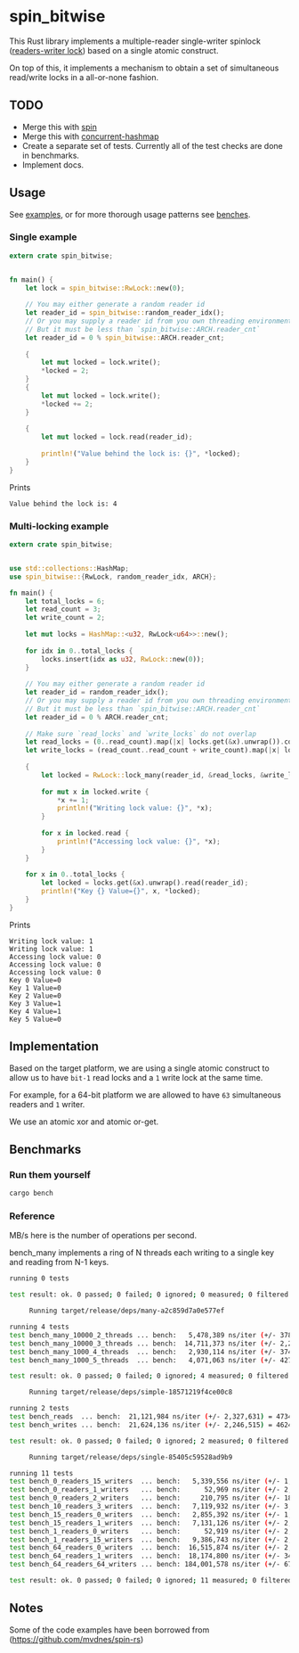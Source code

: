 spin_bitwise
===========

This Rust library implements a multiple-reader single-writer spinlock ([readers-writer lock](https://en.wikipedia.org/wiki/Readers–writer_lock)) based on a single atomic construct.

On top of this, it implements a mechanism to obtain a set of simultaneous read/write locks in a all-or-none fashion.

## TODO

 - Merge this with [spin](https://github.com/mvdnes/spin-rs)
 - Merge this with [concurrent-hashmap](https://github.com/veddan/rust-concurrent-hashmap/blob/master/benches/concurrent.rs)
 - Create a separate set of tests. Currently all of the test checks are done in benchmarks.
 - Implement docs.

## Usage
See [examples](https://github.com/andreycizov/spin_bitwise_rs/tree/master/examples), or for more thorough usage patterns see [benches](https://github.com/andreycizov/spin_bitwise_rs/tree/master/benches).

### Single example

```rust
extern crate spin_bitwise;


fn main() {
    let lock = spin_bitwise::RwLock::new(0);
    
    // You may either generate a random reader id
    let reader_id = spin_bitwise::random_reader_idx();
    // Or you may supply a reader id from you own threading environment
    // But it must be less than `spin_bitwise::ARCH.reader_cnt`
    let reader_id = 0 % spin_bitwise::ARCH.reader_cnt;
    
    {
        let mut locked = lock.write();
        *locked = 2;
    }
    {
        let mut locked = lock.write();
        *locked += 2;
    }
    
    {
        let mut locked = lock.read(reader_id);
        
        println!("Value behind the lock is: {}", *locked);
    }
}

```

Prints

```
Value behind the lock is: 4
```

### Multi-locking example

```rust
extern crate spin_bitwise;


use std::collections::HashMap;
use spin_bitwise::{RwLock, random_reader_idx, ARCH};

fn main() {
    let total_locks = 6;
    let read_count = 3;
    let write_count = 2;
    
    let mut locks = HashMap::<u32, RwLock<u64>>::new();
    
    for idx in 0..total_locks {
        locks.insert(idx as u32, RwLock::new(0));
    }
    
    // You may either generate a random reader id
    let reader_id = random_reader_idx();
    // Or you may supply a reader id from you own threading environment
    // But it must be less than `spin_bitwise::ARCH.reader_cnt`
    let reader_id = 0 % ARCH.reader_cnt;
    
    // Make sure `read_locks` and `write_locks` do not overlap
    let read_locks = (0..read_count).map(|x| locks.get(&x).unwrap()).collect();
    let write_locks = (read_count..read_count + write_count).map(|x| locks.get(&x).unwrap()).collect();
    
    {
        let locked = RwLock::lock_many(reader_id, &read_locks, &write_locks);
        
        for mut x in locked.write {
            *x += 1;
            println!("Writing lock value: {}", *x);
        }
        
        for x in locked.read {
            println!("Accessing lock value: {}", *x);
        }
    }
    
    for x in 0..total_locks {
        let locked = locks.get(&x).unwrap().read(reader_id);
        println!("Key {} Value={}", x, *locked);
    }
}
```

Prints

```
Writing lock value: 1
Writing lock value: 1
Accessing lock value: 0
Accessing lock value: 0
Accessing lock value: 0
Key 0 Value=0
Key 1 Value=0
Key 2 Value=0
Key 3 Value=1
Key 4 Value=1
Key 5 Value=0
```

## Implementation

Based on the target platform, we are using a single atomic construct to allow us to have `bit-1` read locks and a `1` write lock at the same time.

For example, for a 64-bit platform we are allowed to have `63` simultaneous readers and `1` writer.

We use an atomic xor and atomic or-get.

## Benchmarks
### Run them yourself

```bash
cargo bench
```

### Reference
MB/s here is the number of operations per second.

bench_many implements a ring of N threads each writing to a single key and reading from N-1 keys.

```bash
running 0 tests

test result: ok. 0 passed; 0 failed; 0 ignored; 0 measured; 0 filtered out

     Running target/release/deps/many-a2c859d7a0e577ef

running 4 tests
test bench_many_10000_2_threads ... bench:   5,478,389 ns/iter (+/- 378,820) = 3650708 MB/s
test bench_many_10000_3_threads ... bench:  14,711,373 ns/iter (+/- 2,236,510) = 2039238 MB/s
test bench_many_1000_4_threads  ... bench:   2,930,114 ns/iter (+/- 374,163) = 1365134 MB/s
test bench_many_1000_5_threads  ... bench:   4,071,063 ns/iter (+/- 427,773) = 1228180 MB/s

test result: ok. 0 passed; 0 failed; 0 ignored; 4 measured; 0 filtered out

     Running target/release/deps/simple-18571219f4ce00c8

running 2 tests
test bench_reads  ... bench:  21,121,984 ns/iter (+/- 2,327,631) = 47344037 MB/s
test bench_writes ... bench:  21,624,136 ns/iter (+/- 2,246,515) = 46244622 MB/s

test result: ok. 0 passed; 0 failed; 0 ignored; 2 measured; 0 filtered out

     Running target/release/deps/single-85405c59528ad9b9

running 11 tests
test bench_0_readers_15_writers  ... bench:   5,339,556 ns/iter (+/- 1,354,088) = 2809222 MB/s
test bench_0_readers_1_writers   ... bench:      52,969 ns/iter (+/- 2,217) = 18878966 MB/s
test bench_0_readers_2_writers   ... bench:     210,795 ns/iter (+/- 18,109) = 9487891 MB/s
test bench_10_readers_3_writers  ... bench:   7,119,932 ns/iter (+/- 3,038,918) = 1825860 MB/s
test bench_15_readers_0_writers  ... bench:   2,855,392 ns/iter (+/- 1,170,957) = 5253219 MB/s
test bench_15_readers_1_writers  ... bench:   7,131,126 ns/iter (+/- 2,397,169) = 2243684 MB/s
test bench_1_readers_0_writers   ... bench:      52,919 ns/iter (+/- 2,458) = 18896804 MB/s
test bench_1_readers_15_writers  ... bench:   9,386,743 ns/iter (+/- 2,179,319) = 1704531 MB/s
test bench_64_readers_0_writers  ... bench:  16,515,874 ns/iter (+/- 2,549,464) = 3875059 MB/s
test bench_64_readers_1_writers  ... bench:  18,174,800 ns/iter (+/- 34,026,953) = 3576380 MB/s
test bench_64_readers_64_writers ... bench: 184,001,578 ns/iter (+/- 673,252,095) = 695646 MB/s

test result: ok. 0 passed; 0 failed; 0 ignored; 11 measured; 0 filtered out
```

## Notes

Some of the code examples have been borrowed from (https://github.com/mvdnes/spin-rs)

